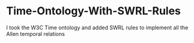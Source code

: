 # Time-Ontology-With-SWRL-Rules
I took the W3C Time ontology and added SWRL rules to implement all the Allen temporal relations
